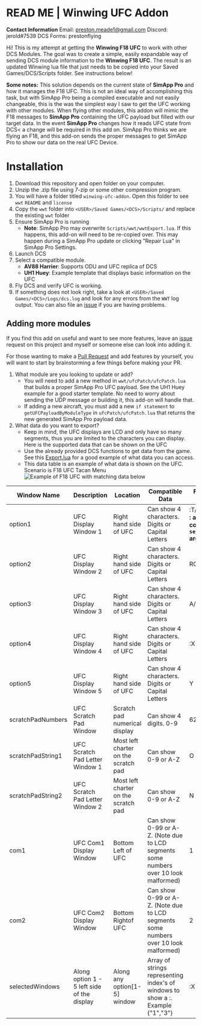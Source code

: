 # READ ME | Winwing UFC Addon

**Contact Information**
Email: preston.meade1@gmail.com
Discord: jerold#7539
DCS Forms: prestonflying

Hi! This is my attempt at getting the **Winwing F18 UFC** to work with other DCS Modules. The goal was to create a simple, easily expandable way of sending DCS module information to the **Winwing F18 UFC**.  The result is an updated Winwing lua file that just needs to be copied into your Saved Games/DCS/Scripts folder. See instructions below!

**Some notes:** This solution depends on the current state of **SimApp Pro** and how it manages the F18 UFC. This is not an ideal way of accomplishing this task, but with SimApp Pro being a compiled executable and not easily changeable, this is the was the simplest way I saw to get the UFC working with other modules.
When flying other modules, this addon will mimic the F18 messages to **SimApp Pro** containing the UFC payload but filled with our target data. In the event **SimApp Pro** changes how it reads UFC state from DCS< a change will be required in this add on. SimApp Pro thinks we are flying an F18, and this add-on sends the proper messages to get SimApp Pro to show our data on the real UFC Device.



# Installation

 1. Download this repository and open folder on your computer.
 2. Unzip the .zip file using 7-zip or some other compression program.
 3. You will have a folder titled `winwing-ufc-addon`. Open this folder to see `wwt` `README` and `license`
 4. Copy the `wwt` folder into `<USER>/Saved Games/<DCS>/Scripts/` and replace the existing `wwt` folder
 5. Ensure SimApp Pro is running
	 - **Note**: SimApp Pro may overwrite `Scripts/wwt/wwtExport.lua`. If this happens, this add-on will need to be re-copied over. This may happen during a SimApp Pro update or clicking "Repair Lua" in SimApp Pro Settings.
 6. Launch DCS
 7. Select a compatible module. 
	 - **AV88 Harrier**: Supports ODU and UFC replica of DCS
	 - **UH1 Huey**: Example template that displays basic information on the UFC
6. Fly DCS and verify UFC is working.
7. If something does not look right, take a look at `<USER>/Saved Games/<DCS>/Logs/dcs.log` and look for any errors from the `WWT` log output. You can also file an [issue](https://github.com/llamaXc/winwing-ufc-addon/issues) if you are having problems.

## Adding more modules

If you find this add on useful and want to see more features, leave an [issue](https://github.com/llamaXc/winwing-ufc-addon/issues) request on this project and myself or someone else can look into adding it.

For those wanting to make a [Pull Request](https://github.com/llamaXc/winwing-ufc-addon/pulls) and add features by yourself, you will want to start by brainstorming a few things before making your PR. 

 1. What module are you looking to update or add? 
	 - You will need to add a new method in `wwt/ufcPatch/ufcPatch.lua` that builds a proper SimApp Pro UFC payload. See the UH1 Huey example for a good starter template. No need to worry about sending the UDP message or building it, this add-on will handle that. 
	 - If adding a new aircraft, you must add a new `if statement` to `getUFCPayloadByModuleType` in `ufcPatch/ufcPatch.lua` that returns the new generated SimApp Pro payload data.
2. What data do you want to export?
	- Keep in mind, the UFC displays are LCD and only have so many segments, thus you are limited to the characters you can display.  Here is the supported data that can be shown on the UFC
	- Use the already provided DCS functions to get data from the game. See this [Export.lua](https://github.com/sprhawk/dcs_scripts/blob/master/Export.lua) for a good example of what data you can access.
	- This data table is an example of what data is shown on the UFC. Scenario is F18 UFC Tacan Menu
	![Example of F18 UFC with matching data below](https://github.com/llamaXc//winwing-ufc-addon/blob/master/images/f18ufc.png?raw=true)

|Window Name| Description | Location |Compatible Data|F18 Example Data
|--|--|--|--|--|
|option1| UFC Display Window 1| Right hand side of UFC| Can show 4 characters. Digits or Capital Letters|:T/R **(ignore the : as that is coverd by `selectedWindows` argument)**
|option2| UFC Display Window 2| Right hand side of UFC| Can show 4 characters. Digits or Capital Letters| RCV
|option3| UFC Display Window 3| Right hand side of UFC|Can show 4 characters. Digits or Capital Letters| A/A
|option4| UFC Display Window 4| Right hand side of UFC|Can show 4 characters. Digits or Capital Letters| :X
|option5| UFC Display Window 5| Right hand side of UFC| Can show 4 characters. Digits or Capital Letters | Y
|scratchPadNumbers| UFC Scratch Pad Window | Scratch pad numerical display | Can show 4 digits. 0-9 | 62
|scratchPadString1| UFC Scratch Pad Letter Window 1| Most left charter on the scratch pad| Can show 0-9 or A-Z| O
|scratchPadString2| UFC Scratch Pad Letter Window 2| Most left charter on the scratch pad| Can show 0-9 or A-Z | N
|com1|UFC Com1 Display Window | Bottom Left of UFC | Can show 0-99 or A-Z. (Note due to LCD segments some numbers over 10 look malformed)| 1
|com2|UFC Com2 Display Window | Bottom Rightof UFC | Can show 0-99 or A-Z. (Note due to LCD segments some numbers over 10 look malformed)| 2
|selectedWindows| Along option 1 - 5 left side of the display |Along any option[1-5] window| Array of strings representing index's of windows to show a :. Example {"1","3"} | :X


